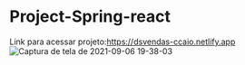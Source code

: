 # Project-Spring-react
Link para acessar projeto:https://dsvendas-ccaio.netlify.app 
![Captura de tela de 2021-09-06 19-38-03](https://user-images.githubusercontent.com/79578694/132263886-0875e32c-7a12-4cea-ba8f-0294fd52713c.png)



